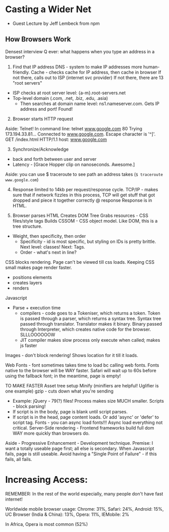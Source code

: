 # Casting a Wider Net
- Guest Lecture by Jeff Lembeck from npm

## How Browsers Work
Densest interview Q ever: what happens when you type an address in a browser?

1.  Find that IP address
DNS - system to make IP addresses more human-friendly.
Cache - checks cache for IP address, then cache in browser
If not there, calls out to ISP (internet svc provider)
If not there, there are 13 "root servers"
  - ISP checks at root server level: {a-m}.root-servers.net
  - Top-level domain (.com, .net, .biz, .edu, .asia)
    - Then searches at domain name level: ns1.nameserver.com. Gets IP address and port! Found!

2. Browser starts HTTP request

Aside: Telnet! In command line:
telnet www.google.com 80
Trying 173.194.33.81...
Connected to www.google.com.
Escape character is '^]'.
GET /index.html HTTP/1.1
host: www.google.com

3. Synchronize/Acknowledge
- back and forth between user and server
- Latency - [Grace Hopper clip on nanoseconds. Awesome.]

Aside: you can use $ traceroute to see path an address takes (`$ traceroute www.google.com`)

4. Response
limited to 14kb per request/response cycle.
TCP/IP - makes sure that if network fizzles in this process, TCP will get stuff that got dropped and piece it together correctly @ response
Response is in HTML.

5. Browser parses HTML
Creates DOM Tree
Grabs resources - CSS files/style tags
Builds CSSOM - CSS object model. Like DOM, this is a tree structure.  
  - Weight, then specificity, then order
    - Specificity - id is most specific, but styling on IDs is pretty brittle. Next level: classes! Next: Tags.
    - Order - what's next in line?

CSS blocks rendering. Page can't be viewed till css loads. Keeping CSS small makes page render faster.
  - positions elements
  - creates layers
  - renders

Javascript
- Parse + execution time
  - compilers - code goes to a Tokeniser, which returns a token. Token is passed through a parser, which returns a syntax tree.  Syntax tree passed through translator. Translator makes it binary. Binary passed through Interpreter, which creates native code for the browser. SLLLOOOOOOW
  - JIT compiler makes slow process only execute when called; makes js faster

Images - don't block rendering! Shows location for it till it loads.

Web Fonts - font sometimes takes time to load bc calling web fonts. Fonts native to the browser will be WAY faster. Safari will wait up to 60s before using the fallback font; in the meantime, page is empty!


TO MAKE FASTER
Asset tree setup
Minify (minifiers are helpful! Uglifier is one example)
gzip - cuts down what you're sending
  - Example: jQuery - 79(?) files! Process makes size MUCH smaller.
Scripts - block parsing!
  - If script is in the body, page is blank until script parses.
  - If script is in the head, page content loads. Or add 'async' or 'defer' to script tag.
Fonts - you can async load fonts!!! Async load everything not critical.
Server-Side rendering - Frontend frameworks build full dom WAY more quickly than browsers do.

Aside - Progressive Enhancement - Development technique. Premise: I want a totally useable page first; all else is secondary. When Javascript fails, page is still useable. Avoid having a "Single Point of Failure" - if this fails, all fails.

# Increasing Access:
REMEMBER: In the rest of the world especially, many people don't have fast internet!

Worldwide mobile browser usage: Chrome: 31%, Safari: 24%, Android: 15%, UC Browser (India & China): 13%, Opera: 11%, IEMobile: 2%

In Africa, Opera is most common (52%)
